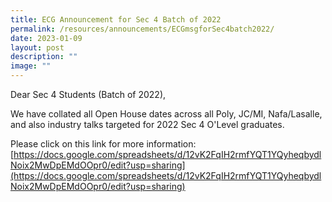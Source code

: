 ```yaml
---
title: ECG Announcement for Sec 4 Batch of 2022
permalink: /resources/announcements/ECGmsgforSec4batch2022/
date: 2023-01-09
layout: post
description: ""
image: ""
---
```

Dear Sec 4 Students (Batch of 2022),

We have collated all Open House dates across all Poly, JC/MI, Nafa/Lasalle, and also industry talks targeted for 2022 Sec 4 O'Level graduates. 

Please click on this link for more information: [https://docs.google.com/spreadsheets/d/12vK2FqIH2rmfYQT1YQyheqbydlNoix2MwDpEMdOOpr0/edit?usp=sharing](https://docs.google.com/spreadsheets/d/12vK2FqIH2rmfYQT1YQyheqbydlNoix2MwDpEMdOOpr0/edit?usp=sharing)